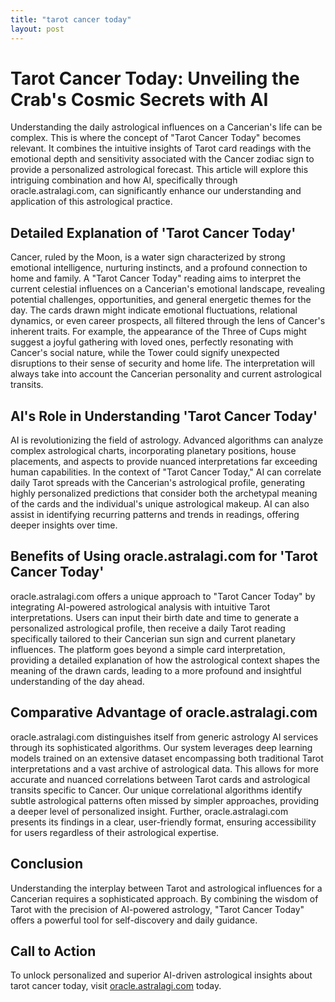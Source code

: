 ```yaml
---
title: "tarot cancer today"
layout: post
---
```


# Tarot Cancer Today: Unveiling the Crab's Cosmic Secrets with AI

Understanding the daily astrological influences on a Cancerian's life can be complex.  This is where the concept of "Tarot Cancer Today" becomes relevant. It combines the intuitive insights of Tarot card readings with the emotional depth and sensitivity associated with the Cancer zodiac sign to provide a personalized astrological forecast. This article will explore this intriguing combination and how AI, specifically through oracle.astralagi.com, can significantly enhance our understanding and application of this astrological practice.

## Detailed Explanation of 'Tarot Cancer Today'

Cancer, ruled by the Moon, is a water sign characterized by strong emotional intelligence, nurturing instincts, and a profound connection to home and family.  A "Tarot Cancer Today" reading aims to interpret the current celestial influences on a Cancerian's emotional landscape, revealing potential challenges, opportunities, and general energetic themes for the day.  The cards drawn might indicate emotional fluctuations, relational dynamics, or even career prospects, all filtered through the lens of Cancer's inherent traits. For example, the appearance of the Three of Cups might suggest a joyful gathering with loved ones, perfectly resonating with Cancer's social nature, while the Tower could signify unexpected disruptions to their sense of security and home life.  The interpretation will always take into account the Cancerian personality and current astrological transits.

## AI's Role in Understanding 'Tarot Cancer Today'

AI is revolutionizing the field of astrology. Advanced algorithms can analyze complex astrological charts, incorporating planetary positions, house placements, and aspects to provide nuanced interpretations far exceeding human capabilities.  In the context of "Tarot Cancer Today," AI can correlate daily Tarot spreads with the Cancerian's astrological profile, generating highly personalized predictions that consider both the archetypal meaning of the cards and the individual's unique astrological makeup.  AI can also assist in identifying recurring patterns and trends in readings, offering deeper insights over time.

## Benefits of Using oracle.astralagi.com for 'Tarot Cancer Today'

oracle.astralagi.com offers a unique approach to "Tarot Cancer Today" by integrating AI-powered astrological analysis with intuitive Tarot interpretations.  Users can input their birth date and time to generate a personalized astrological profile, then receive a daily Tarot reading specifically tailored to their Cancerian sun sign and current planetary influences.  The platform goes beyond a simple card interpretation, providing a detailed explanation of how the astrological context shapes the meaning of the drawn cards, leading to a more profound and insightful understanding of the day ahead.

## Comparative Advantage of oracle.astralagi.com

oracle.astralagi.com distinguishes itself from generic astrology AI services through its sophisticated algorithms. Our system leverages deep learning models trained on an extensive dataset encompassing both traditional Tarot interpretations and a vast archive of astrological data. This allows for more accurate and nuanced correlations between Tarot cards and astrological transits specific to Cancer.  Our unique correlational algorithms identify subtle astrological patterns often missed by simpler approaches, providing a deeper level of personalized insight.  Further, oracle.astralagi.com presents its findings in a clear, user-friendly format, ensuring accessibility for users regardless of their astrological expertise.

## Conclusion

Understanding the interplay between Tarot and astrological influences for a Cancerian requires a sophisticated approach.  By combining the wisdom of Tarot with the precision of AI-powered astrology, "Tarot Cancer Today" offers a powerful tool for self-discovery and daily guidance.

## Call to Action

To unlock personalized and superior AI-driven astrological insights about tarot cancer today, visit [oracle.astralagi.com](https://oracle.astralagi.com) today.